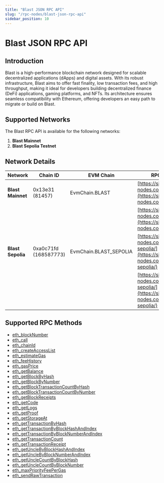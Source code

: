 ```yaml
---
title: "Blast JSON RPC API"
slug: "/rpc-nodes/blast-json-rpc-api"
sidebar_position: 10
---
```


# Blast JSON RPC API

## Introduction

Blast is a high-performance blockchain network designed for scalable decentralized applications (dApps) and digital assets. With its robust infrastructure, Blast aims to offer fast finality, low transaction fees, and high throughput, making it ideal for developers building decentralized finance (DeFi) applications, gaming platforms, and NFTs. Its architecture ensures seamless compatibility with Ethereum, offering developers an easy path to migrate or build on Blast.

## Supported Networks

The Blast RPC API is available for the following networks:

1. **Blast Mainnet**
2. **Blast Sepolia Testnet**

## Network Details

| Network           | Chain ID              | EVM Chain              | RPC URLs                                                                                         |
| ----------------- | --------------------- | ---------------------- | ------------------------------------------------------------------------------------------------ |
| **Blast Mainnet** | 0x13e31 (81457)       | EvmChain.BLAST         | [https://site1.moralis-nodes.com/blast/](https://site1.moralis-nodes.com/blast/)                 |
|                   |                       |                        | [https://site2.moralis-nodes.com/blast/](https://site2.moralis-nodes.com/blast/)                 |
| **Blast Sepolia** | 0xa0c71fd (168587773) | EvmChain.BLAST_SEPOLIA | [https://site1.moralis-nodes.com/blast-sepolia/](https://site1.moralis-nodes.com/blast-sepolia/) |
|                   |                       |                        | [https://site2.moralis-nodes.com/blast-sepolia/](https://site2.moralis-nodes.com/blast-sepolia/) |

## Supported RPC Methods


  - <a href="/rpc-nodes/reference/eth_blockNumber">eth_blockNumber</a>
  - <a href="/rpc-nodes/reference/eth_call">eth_call</a>
  - <a href="/rpc-nodes/reference/eth_chainId">eth_chainId</a>
  - <a href="/rpc-nodes/reference/eth_createAccessList">eth_createAccessList</a>
  - <a href="/rpc-nodes/reference/eth_estimateGas">eth_estimateGas</a>
  - <a href="/rpc-nodes/reference/eth_feeHistory">eth_feeHistory</a>
  - <a href="/rpc-nodes/reference/eth_gasPrice">eth_gasPrice</a>
  - <a href="/rpc-nodes/reference/eth_getBalance">eth_getBalance</a>
  - <a href="/rpc-nodes/reference/eth_getBlockByHash">eth_getBlockByHash</a>
  - <a href="/rpc-nodes/reference/eth_getBlockByNumber">eth_getBlockByNumber</a>
  - <a href="/rpc-nodes/reference/eth_getBlockTransactionCountByHash">eth_getBlockTransactionCountByHash</a>
  - <a href="/rpc-nodes/reference/eth_getBlockTransactionCountByNumber">eth_getBlockTransactionCountByNumber</a>
  - <a href="/rpc-nodes/reference/eth_getBlockReceipts">eth_getBlockReceipts</a>
  - <a href="/rpc-nodes/reference/eth_getCode">eth_getCode</a>
  - <a href="/rpc-nodes/reference/eth_getLogs">eth_getLogs</a>
  - <a href="/rpc-nodes/reference/eth_getProof">eth_getProof</a>
  - <a href="/rpc-nodes/reference/eth_getStorageAt">eth_getStorageAt</a>
  - <a href="/rpc-nodes/reference/eth_getTransactionByHash">eth_getTransactionByHash</a>
  - <a href="/rpc-nodes/reference/eth_getTransactionByBlockHashAndIndex">eth_getTransactionByBlockHashAndIndex</a>
  - <a href="/rpc-nodes/reference/eth_getTransactionByBlockNumberAndIndex">eth_getTransactionByBlockNumberAndIndex</a>
  - <a href="/rpc-nodes/reference/eth_getTransactionCount">eth_getTransactionCount</a>
  - <a href="/rpc-nodes/reference/eth_getTransactionReceipt">eth_getTransactionReceipt</a>
  - <a href="/rpc-nodes/reference/eth_getUncleByBlockHashAndIndex">eth_getUncleByBlockHashAndIndex</a>
  - <a href="/rpc-nodes/reference/eth_getUncleByBlockNumberAndIndex">eth_getUncleByBlockNumberAndIndex</a>
  - <a href="/rpc-nodes/reference/eth_getUncleCountByBlockHash">eth_getUncleCountByBlockHash</a>
  - <a href="/rpc-nodes/reference/eth_getUncleCountByBlockNumber">eth_getUncleCountByBlockNumber</a>
  - <a href="/rpc-nodes/reference/eth_maxPriorityFeePerGas">eth_maxPriorityFeePerGas</a>
  - <a href="/rpc-nodes/reference/eth_sendRawTransaction">eth_sendRawTransaction</a>

